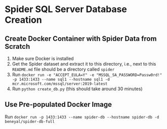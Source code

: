 # Spider SQL Server Database Creation

## Create Docker Container with Spider Data from Scratch

1. Make sure Docker is installed
2. Get the Spider dataset and extract it to this directory, i.e., next to this `README.md` file should be a directory called `spider`
3. Run `docker run -e "ACCEPT_EULA=Y" -e "MSSQL_SA_PASSWORD=Passw0rd!" -p 1433:1433 --name sql1 --hostname sql1 -d mcr.microsoft.com/mssql/server:2019-latest`
4. Run `python create_db.py` (this should take around 30 minutes)

## Use Pre-populated Docker Image

Run `docker run -p 1433:1433 --name spider-db --hostname spider-db -d beneyal/spider-db-full`

